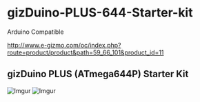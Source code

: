 # gizDuino-PLUS-644-Starter-kit
Arduino Compatible

<http://www.e-gizmo.com/oc/index.php?route=product/product&path=59_66_101&product_id=11>

gizDuino PLUS (ATmega644P) Starter Kit
-------------

![Imgur](http://i.imgur.com/tz6ztas.png)
![Imgur](http://i.imgur.com/zHo76la.png)


